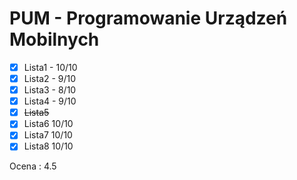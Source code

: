 # PUM - Programowanie Urządzeń Mobilnych

- [x] Lista1 - 10/10
- [x] Lista2 - 9/10
- [x] Lista3 - 8/10
- [x] Lista4 - 9/10
- [x] ~~Lista5~~
- [x] Lista6 10/10
- [x] Lista7 10/10
- [x] Lista8 10/10

Ocena : 4.5
